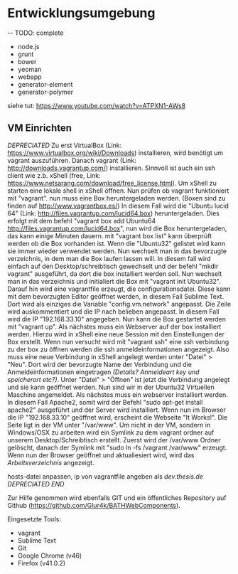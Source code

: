 # Entwicklungsumgebung

-- TODO: complete

- node.js
- grunt
- bower
- yeoman
- webapp
- generator-element
- generator-polymer

siehe tut: https://www.youtube.com/watch?v=ATPXN1-AWs8

## VM Einrichten

*DEPRECIATED*
Zu erst VirtualBox (Link: https://www.virtualbox.org/wiki/Downloads) installieren, wird benötigt um vagrant auszuführen. Danach vagrant (Link: http://downloads.vagrantup.com/) installieren. Sinnvoll ist auch ein ssh client wie z.b. xShell (free, Link: https://www.netsarang.com/download/free_license.html). Um xShell zu starten eine lokale shell in xShell öffnen. Nun prüfen ob vagrant funktioniert mit "vagrant". nun muss eine Box heruntergeladen werden. (Boxen sind zu finden auf http://www.vagrantbox.es/) In diesem Fall wird die "Ubuntu lucid 64" (Link: http://files.vagrantup.com/lucid64.box) heruntergeladen. Dies erfolgt mit dem befehl "vagrant box add Ubuntu64 http://files.vagrantup.com/lucid64.box", nun wird die Box heruntergeladen, das kann einige Minuten dauern. mit "vagrant box list" kann überprüft werden ob die Box vorhanden ist. Wenn die "Ubuntu32" gelistet wird kann sie immer wieder verwendet werden. Nun wechselt man in das bevorzugte verzeichnis, in dem man die Box laufen lassen will. In diesem fall wird einfach auf den Desktop/schreibtisch gewechselt und der befehl "mkdir vagrant" ausgeführt, da dort die box installiert werden soll. Nun wechselt man in das verzeichnis und initialiert die Box mit "vagrant init Ubuntu32". Darauf hin wird eine vagrantfile erzeugt, die configurationsdatei. Diese kann mit dem bevorzugten Editor geöffnet werden, in diesem Fall Sublime Text. Dort wird als einziges die Variable "config.vm.network" angepasst. Die Zeile wird auskommentiert und die IP nach belieben angepasst. In diesem Fall wird die IP "192.168.33.10" angegeben. Nun kann die Box gestartet werden mit "vagrant up". Als nächstes muss ein Webserver auf der box installiert werden. Hierzu wird in xShell eine neue Session mit den Einstellungen der Box erstellt.
Wenn nun versucht wird mit "vagrant ssh" eine ssh verbindung zu der box zu öffnen werden die ssh anmeldeinformationen angezeigt.
Also muss eine neue Verbindung in xShell angelegt werden unter "Datei" > "Neu". Dort wird der bevorzugte Name der Verbindung und die Anmeldeinformationen eingetragen *(Details? Anmeldeart key und speicherort etc?)*. Unter "Datei" > "Öffnen" ist jetzt die Verbindung angelegt und sie kann geöffnet werden. Nun sind wir in der Ubuntu32 Virtuellen Maschine angemeldet. Als nächstes muss ein webserver installiert werden. In diesem Fall Apache2, somit wird der Befehl "sudo apt-get install apache2" ausgeführt und der Server wird installiert.
Wenn nun im Browser die IP "192.168.33.10" geöffnet wird, erscheint die Webseite "It Works!". Die Seite ligt in der VM unter "/var/www". Um nicht in der VM, sondern in Windows/OSX zu arbeiten wird ein Symlink zu dem vagrant ordner auf unserem Desktop/Schreibtisch erstellt. Zuerst wird der /var/www Ordner gelöscht, danach der Symlink mit "sudo ln -fs /vagrant /var/www" erzeugt. Wenn nun der Browser geöffnet und aktualiesiert wird, wird das *Arbeitsverzeichnis* angezeigt.


hosts-datei anpassen, ip von vagrantfile angeben als *dev.thesis.de*
*DEPRECIATED END*


Zur Hilfe genommen wird ebenfalls GIT und ein öffentliches Repository auf Github (https://github.com/Glur4k/BATHWebComponents).

Eingesetzte Tools:
- vagrant
- Sublime Text
- Git
- Google Chrome (v46)
- Firefox (v41.0.2)

